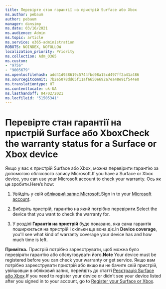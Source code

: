 ```yaml
---
title: Перевірте стан гарантії на пристрій Surface або Xbox
ms.author: pebaum
author: pebaum
manager: dansimp
ms.date: 03/16/2021
ms.audience: Admin
ms.topic: article
ms.service: o365-administration
ROBOTS: NOINDEX, NOFOLLOW
localization_priority: Priority
ms.collection: Adm_O365
ms.custom:
- "9756"
- "9005679"
ms.openlocfilehash: add41d938619c5744fbd08a15cd497ff2a41a486
ms.sourcegitcommit: 7b2e5078dd65f11af6650e692a7ea48e91f544e0
ms.translationtype: HT
ms.contentlocale: uk-UA
ms.lasthandoff: 04/02/2021
ms.locfileid: "51505341"
---
```

# <a name="check-the-warranty-status-for-a-surface-or-xbox-device"></a><span data-ttu-id="83a2a-102">Перевірте стан гарантії на пристрій Surface або Xbox</span><span class="sxs-lookup"><span data-stu-id="83a2a-102">Check the warranty status for a Surface or Xbox device</span></span>

<span data-ttu-id="83a2a-103">Якщо у вас є пристрій Surface або Xbox, можна перевірити гарантію за допомогою облікового запису Microsoft.</span><span class="sxs-lookup"><span data-stu-id="83a2a-103">If you have a Surface or Xbox device, you can use your Microsoft account to check your warranty.</span></span> <span data-ttu-id="83a2a-104">Ось як це зробити.</span><span class="sxs-lookup"><span data-stu-id="83a2a-104">Here’s how:</span></span>

1. <span data-ttu-id="83a2a-105">Увійдіть у свій [обліковий запис Microsoft](https://account.microsoft.com/devices/).</span><span class="sxs-lookup"><span data-stu-id="83a2a-105">Sign in to your [Microsoft account](https://account.microsoft.com/devices/).</span></span> 

1. <span data-ttu-id="83a2a-106">Виберіть пристрій, гарантію на який потрібно перевірити.</span><span class="sxs-lookup"><span data-stu-id="83a2a-106">Select the device that you want to check the warranty for.</span></span>

1. <span data-ttu-id="83a2a-107">У розділі **Гарантія на пристрій** буде показано, яка сама гарантія поширюється на пристрій і скільки ще вона діє.</span><span class="sxs-lookup"><span data-stu-id="83a2a-107">In **Device coverage**, you'll see what kind of warranty coverage your device has and how much time is left.</span></span>

<span data-ttu-id="83a2a-108">**Примітка.** Пристрій потрібно зареєструвати, щоб можна було перевіряти гарантію або обслуговувати його.</span><span class="sxs-lookup"><span data-stu-id="83a2a-108">**Note** Your device must be registered before you can check your warranty or get service.</span></span> <span data-ttu-id="83a2a-109">Якщо вам потрібно зареєструвати пристрій або якщо ви не бачите свій пристрій, увійшовши в обліковий запис, перейдіть до статті [Реєстрація Surface або Xbox](https://support.microsoft.com/surface/register-your-surface-or-xbox-fd7d73f8-b0e6-c9fa-e83b-0b64652e2376).</span><span class="sxs-lookup"><span data-stu-id="83a2a-109">If you need to register your device or didn’t see your device listed after you signed in to your account, go to [Register your Surface or Xbox](https://support.microsoft.com/surface/register-your-surface-or-xbox-fd7d73f8-b0e6-c9fa-e83b-0b64652e2376).</span></span>
